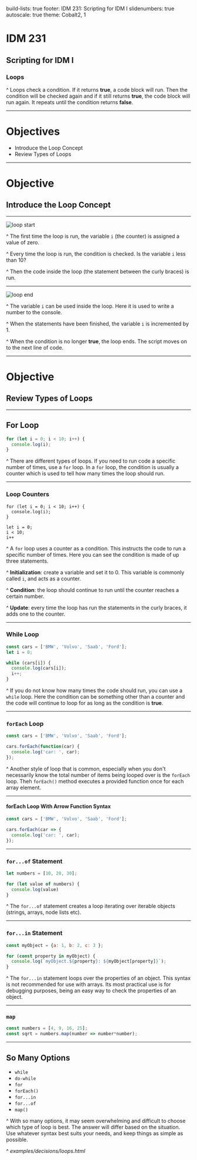 build-lists: true
footer: IDM 231: Scripting for IDM I
slidenumbers: true
autoscale: true
theme: Cobalt2, 1

# IDM 231

## Scripting for IDM I

### Loops

^ Loops check a condition. If it returns **true**, a code block will run. Then the condition will be checked again and if it still returns **true**, the code block will run again. It repeats until the condition returns **false**.

---

# Objectives

- Introduce the Loop Concept
- Review Types of Loops

---

# Objective

## Introduce the Loop Concept

---

![loop start](http://digm.drexel.edu/crs/IDM231/cdn/instructor_materials/images/05-loop_start.png)

^ The first time the loop is run, the variable `i` (the counter) is assigned a value of zero.

^ Every time the loop is run, the condition is checked. Is the variable `i` less than 10?

^ Then the code inside the loop (the statement between the curly braces) is run.

---

![loop end](http://digm.drexel.edu/crs/IDM231/cdn/instructor_materials/images/05-loop_end.png)

^ The variable `i` can be used inside the loop. Here it is used to write a number to the console.

^ When the statements have been finished, the variable `i` is incremented by 1.

^ When the condition is no longer **true**, the loop ends. The script moves on to the next line of code.

---

# Objective

## Review Types of Loops

---

## For Loop

```javascript
for (let i = 0; i < 10; i++) {
  console.log(i);
}
```

^ There are different types of loops. If you need to run code a specific number of times, use a `for` loop. In a `for` loop, the condition is usually a counter which is used to tell how many times the loop should run.

---

### Loop Counters

```javascript, [.highlight: 1, 5-7]
for (let i = 0; i < 10; i++) {
  console.log(i);
}

let i = 0;
i < 10;
i++
```

^ A `for` loop uses a counter as a condition. This instructs the code to run a specific number of times. Here you can see the condition is made of up three statements.

^ **Initialization**: create a variable and set it to 0. This variable is commonly called `i`, and acts as a counter.

^ **Condition**: the loop should continue to run until the counter reaches a certain number.

^ **Update**: every time the loop has run the statements in the curly braces, it adds one to the counter.

---

### While Loop

```javascript
const cars = ['BMW', 'Volvo', 'Saab', 'Ford'];
let i = 0;

while (cars[i]) {
  console.log(cars[i]);
  i++;
}
```

^ If you do not know how many times the code should run, you can use a `while` loop. Here the condition can be something other than a counter and the code will continue to loop for as long as the condition is **true**.

---

### `forEach` Loop

```javascript
const cars = ['BMW', 'Volvo', 'Saab', 'Ford'];

cars.forEach(function(car) {
  console.log('car: ', car);
});
```

^ Another style of loop that is common, especially when you don't necessarily know the total number of items being looped over is the `forEach` loop. Theh `forEach()` method executes a provided function once for each array element.

---

#### forEach Loop With Arrow Function Syntax

```javascript
const cars = ['BMW', 'Volvo', 'Saab', 'Ford'];

cars.forEach(car => {
  console.log('car: ', car);
});
```

---

### `for...of` Statement

```javascript
let numbers = [10, 20, 30];

for (let value of numbers) {
  console.log(value)
}
```

^ The `for...of` statement creates a loop iterating over iterable objects (strings, arrays, node lists etc).

---

### `for...in` Statement

```javascript
const myObject = {a: 1, b: 2, c: 3 };

for (const property in myObject) {
  console.log(`myObject.${property}: ${myObject[property]}`);
}
```

^ The `for...in` statement loops over the properties of an object. This syntax is not recommended for use with arrays. Its most practical use is for debugging purposes, being an easy way to check the properties of an object.

---

### `map`

```javascript
const numbers = [4, 9, 16, 25];
const sqrt = numbers.map(number => number*number);
```

---

## So Many Options

- `while`
- `do-while`
- `for`
- `forEach()`
- `for...in`
- `for...of`
- `map()`

^ With so many options, it may seem overwhelming and difficult to choose which type of loop is best. The answer will differ based on the situation. Use whatever syntax best suits your needs, and keep things as simple as possible.

^ _examples/decisions/loops.html_
